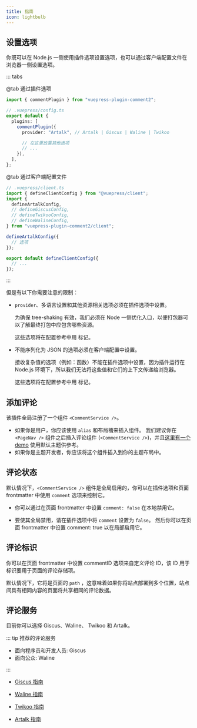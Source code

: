 ```yaml
---
title: 指南
icon: lightbulb
---
```


## 设置选项

你既可以在 Node.js 一侧使用插件选项设置选项，也可以通过客户端配置文件在浏览器一侧设置选项。

::: tabs

@tab 通过插件选项

```ts
import { commentPlugin } from "vuepress-plugin-comment2";

// .vuepress/config.ts
export default {
  plugins: [
    commentPlugin({
      provider: "Artalk", // Artalk | Giscus | Waline | Twikoo

      // 在这里放置其他选项
      // ...
    }),
  ],
};
```

@tab 通过客户端配置文件

```ts
// .vuepress/client.ts
import { defineClientConfig } from "@vuepress/client";
import {
  defineArtalkConfig,
  // defineGiscusConfig,
  // defineTwikooConfig,
  // defineWalineConfig,
} from "vuepress-plugin-comment2/client";

defineArtalkConfig({
  // 选项
});

export default defineClientConfig({
  // ...
});
```

:::

但是有以下你需要注意的限制：

- `provider`、多语言设置和其他资源相关选项必须在插件选项中设置。

  为确保 tree-shaking 有效，我们必须在 Node 一侧优化入口，以便打包器可以了解最终打包中应包含哪些资源。

  这些选项将在配置参考中用 <Badge text="仅限插件选项" type="warning"/> 标记。

- 不能序列化为 JSON 的选项必须在客户端配置中设置。

  接收复杂值的选项（例如：函数）不能在插件选项中设置，因为插件运行在 Node.js 环境下，所以我们无法将这些值和它们的上下文传递给浏览器。

  这些选项将在配置参考中用 <Badge text="仅限客户端配置" type="warning"/> 标记。

## 添加评论

该插件全局注册了一个组件 `<CommentService />`。

- 如果你是用户，你应该使用 `alias` 和布局槽来插入组件。 我们建议你在 `<PageNav />` 组件之后插入评论组件 (`<CommentService />`)，并且[这里有一个 demo](../demo.md) 使用默认主题供参考。
- 如果你是主题开发者，你应该将这个组件插入到你的主题布局中。

## 评论状态

默认情况下，`<CommentService />` 组件是全局启用的，你可以在插件选项和页面 frontmatter 中使用 `comment` 选项来控制它。

- 你可以通过在页面 frontmatter 中设置 `comment: false` 在本地禁用它。

- 要使其全局禁用，请在插件选项中将 `comment` 设置为 `false`。 然后你可以在页面 frontmatter 中设置 comment: true 以在局部启用它。

## 评论标识

你可以在页面 frontmatter 中设置 commentID 选项来自定义评论 ID，该 ID 用于标识要用于页面的评论存储项。

默认情况下，它将是页面的 `path` ，这意味着如果你将站点部署到多个位置，站点间具有相同内容的页面将共享相同的评论数据。

## 评论服务

目前你可以选择 Giscus、Waline、 Twikoo 和 Artalk。

::: tip 推荐的评论服务

- 面向程序员和开发人员: Giscus
- 面向公众: Waline

:::

- [Giscus 指南](giscus.md)

- [Waline 指南](waline.md)

- [Twikoo 指南](twikoo.md)

- [Artalk 指南](artalk.md)
